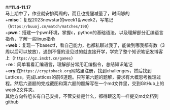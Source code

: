 ##**11.4-11.17**</br>
马上期中了，作业就安排两周的，而且也提醒减量了，时间够的</br>
+**misc**：复现2023newstar的week1＆week2，写笔记（`https://buuoj.cn/match/matches/190`）</br>
+**pwn**：搭建一个pwn环境，掌握c，python的基础语法，以及理解部分汇编语言指令，了解一些linux指令</br>
+**web**：复现一下basectf，看自己能力，也都私聊过我了，能做到哪我都有数（3周以后可以放放），遇到不懂的没见过的就直接开学，学完了整个知识笔记发博客上（`https://gz.imxbt.cn/games`）</br>
+**re**：简单看看汇编语言，理解部分常用汇编指令，总结知识笔记</br>
+**cry**:在`https://cryptohack.org`网站里注册，找到challenges，然后找到Lattices，完成Lattices的前6道题。只写第六题的题解，要求有大概思考推理过程。然后六道题的完成截图和第六题的题解写在一个md文件里，交到GitHub上的week2文件夹。</br>
其他方向各组长有自己安排，不管安排是什么，都得跟这周一样提交md文档到github</br>
